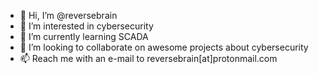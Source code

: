 - 👋 Hi, I’m @reversebrain
- 👀 I’m interested in cybersecurity
- 🌱 I’m currently learning SCADA
- 💞️ I’m looking to collaborate on awesome projects about cybersecurity
- 📫 Reach me with an e-mail to reversebrain[at]protonmail.com

<!---
reversebrain/reversebrain is a ✨ special ✨ repository because its `README.md` (this file) appears on your GitHub profile.
You can click the Preview link to take a look at your changes.
--->
